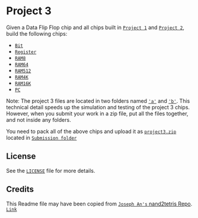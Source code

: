# Project 3

Given a Data Flip Flop chip and all chips built in [`Project 1`](../week01/README.md) and [`Project 2`](../week02/README.md), build the following chips:

* [`Bit`](./a/Bit.hdl)
* [`Register`](./a/Register.hdl)
* [`RAM8`](./a/RAM8.hdl)
* [`RAM64`](./a/RAM64.hdl)
* [`RAM512`](./b/RAM512.hdl)
* [`RAM4K`](./b/RAM4K.hdl)
* [`RAM16K`](./b/RAM16K.hdl)
* [`PC`](./a/PC.hdl)

Note: The project 3 files are located in two folders named [`'a'`](./a) and [`'b'`](./b). This technical detail speeds up the simulation and testing of the project 3 chips. However, when you submit your work in a zip file, put all the files together, and not inside any folders. 

You need to pack all of the above chips and upload it as [`project3.zip`](./Submission/project3.zip) located in [`Submission folder`](./Submission)


## License

See the [`LICENSE`](/LICENSE) file for more details.

## Credits

This Readme file may have been copied from [`Joseph An's` ](https://github.com/josephan)[nand2tetris Repo](https://github.com/josephan/nand2tetris). [`Link`](https://github.com/josephan/nand2tetris/blob/master/README.md)
